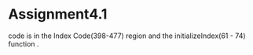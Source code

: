 # Assignment4.1
code is in the Index Code(398-477) region and the initializeIndex(61 - 74) function .